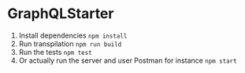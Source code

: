 # GraphQLStarter

1. Install dependencies `npm install`
2. Run transpilation `npm run build`
3. Run the tests `npm test`
4. Or actually run the server and user Postman for instance `npm start`
